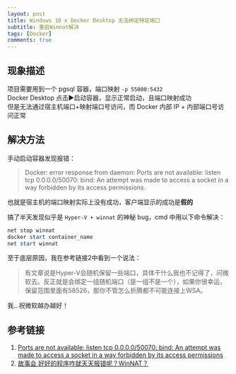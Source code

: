 ```yaml
---
layout: post
title: Windows 10 x Docker Desktop 无法绑定特定端口
subtitle: 重启Winnat解决
tags: [Docker]
comments: true
---
```



## 现象描述

项目需要用到一个 pgsql 容器，端口映射 `-p 55000:5432`  
Docker Desktop 点击▶️启动容器，显示正常启动，且端口映射成功  
但是无法通过宿主机端口+映射端口号访问，而 Docker 内部 IP + 内部端口号访问正常  

## 解决方法

手动启动容器发现报错：

> Docker: error response from daemon: Ports are not available: listen tcp 0.0.0.0/50070: bind: An attempt was made to access a socket in a way forbidden by its access permissions.

也就是宿主机的端口映射实际上没有成功，客户端显示的成功是**假的**

搞了半天发现似乎是 `Hyper-V + winnat` 的神秘 bug，cmd 中用以下命令解决：

```powershell
net stop winnat
docker start container_name
net start winnat
```

至于底层原因，我在参考链接2中看到一个说法：

>有文章说是Hyper-V会随机保留一些端口，具体干什么我也不记得了，问微软去。反正就是会绑定一组随机端口（是一组不是一个），如果你很幸运，保留范围里面有58526，那你不管怎么折腾都不可能连接上WSA。

我...祝微软越办越好！

## 参考链接

1. [Ports are not available: listen tcp 0.0.0.0/50070: bind: An attempt was made to access a socket in a way forbidden by its access permissions](https://stackoverflow.com/questions/65272764/ports-are-not-available-listen-tcp-0-0-0-0-50070-bind-an-attempt-was-made-to)
2. [故事会 好好的程序咋就天天报错呢？WinNAT？](https://www.bilibili.com/read/cv16466587)